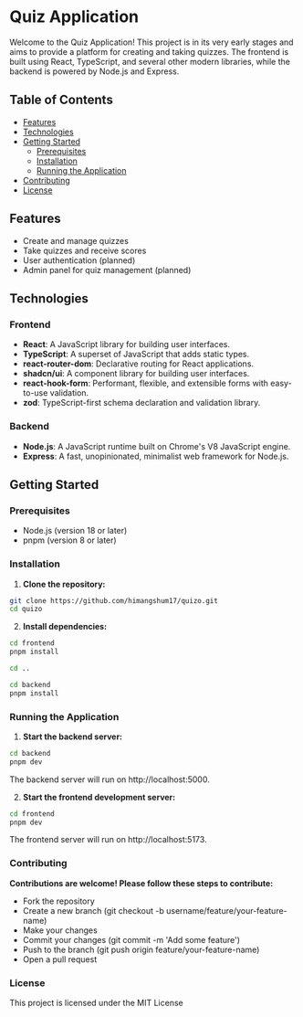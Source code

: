 # Quiz Application

Welcome to the Quiz Application! This project is in its very early stages and aims to provide a platform for creating and taking quizzes. The frontend is built using React, TypeScript, and several other modern libraries, while the backend is powered by Node.js and Express.

## Table of Contents

- [Features](#features)
- [Technologies](#technologies)
- [Getting Started](#getting-started)
  - [Prerequisites](#prerequisites)
  - [Installation](#installation)
  - [Running the Application](#running-the-application)
- [Contributing](#contributing)
- [License](#license)

## Features

- Create and manage quizzes
- Take quizzes and receive scores
- User authentication (planned)
- Admin panel for quiz management (planned)

## Technologies

### Frontend

- **React**: A JavaScript library for building user interfaces.
- **TypeScript**: A superset of JavaScript that adds static types.
- **react-router-dom**: Declarative routing for React applications.
- **shadcn/ui**: A component library for building user interfaces.
- **react-hook-form**: Performant, flexible, and extensible forms with easy-to-use validation.
- **zod**: TypeScript-first schema declaration and validation library.

### Backend

- **Node.js**: A JavaScript runtime built on Chrome's V8 JavaScript engine.
- **Express**: A fast, unopinionated, minimalist web framework for Node.js.

## Getting Started

### Prerequisites

- Node.js (version 18 or later)
- pnpm (version 8 or later)

### Installation

1. **Clone the repository:**

```bash
git clone https://github.com/himangshum17/quizo.git
cd quizo
```

2. **Install dependencies:**

```bash
cd frontend
pnpm install

cd ..

cd backend
pnpm install
```

### Running the Application

1. **Start the backend server:**

```bash
cd backend
pnpm dev
```

The backend server will run on http://localhost:5000.

2. **Start the frontend development server:**

```bash
cd frontend
pnpm dev
```

The frontend server will run on http://localhost:5173.

### Contributing

**Contributions are welcome! Please follow these steps to contribute:**

- Fork the repository
- Create a new branch (git checkout -b username/feature/your-feature-name)
- Make your changes
- Commit your changes (git commit -m 'Add some feature')
- Push to the branch (git push origin feature/your-feature-name)
- Open a pull request

### License

This project is licensed under the MIT License
